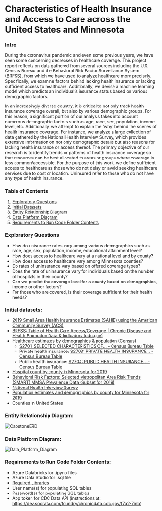 # Characteristics of Health Insurance and Access to Care across the United States and Minnesota


### Intro
During the coronavirus pandemic and even some previous years, we have seen some concerning decreases in healthcare coverage. This project report reflects on data gathered from several sources including the U.S. Census Bureau and the Behavioral Risk Factor Surveillance System (BRFSS),  from which we have used to analyze healthcare more precisely. Specifically, we examine factors behind lacking health insurance or lacking sufficient access to healthcare. Additionally, we devise a machine learning model which predicts an individual’s insurance status based on various demographic factors. 

In an increasingly diverse country, it is critical to not only track health insurance coverage overall, but also by various demographic groups. For this reason, a significant portion of our analysis takes into account numerous demographic factors such as age, race, sex, population, income level, etc. Additionally, we attempt to explain the ‘why’ behind the scenes of health insurance coverage. For instance, we analyze a large collection of data gathered by the National Health Interview Survey, which provides extensive information on not only demographic details but also reasons for lacking health insurance or access thereof.  The primary objective of our research is to identify trends or patterns of health insurance coverage so that resources can be best allocated to areas or groups where coverage is less common/accessible. For the purpose of this work, we define sufficient access to healthcare as those who do not delay or avoid seeking healthcare services due to cost or location. Uninsured refer to those who do not have any type of health insurance. 

### Table of Contents
 1. [Exploratory Questions](https://github.com/kylee-lapierre/capstone-healthcare#exploratory-questions)
 2. [Initial Datasets](https://github.com/kylee-lapierre/capstone-healthcare#initial-datasets)
 3. [Entity Relationship Diagram](https://github.com/kylee-lapierre/capstone-healthcare#entity-relationship-diagram)
 4. [Data Platform Diagram](https://github.com/kylee-lapierre/capstone-healthcare#data-platform-diagram)
 5. [Requirements to Run Code Folder Contents](https://github.com/kylee-lapierre/capstone-healthcare#requirements-to-run-code-folder-contents)

### Exploratory Questions
  * How do unisurance rates vary among various demographics such as race, age, sex, population, income, educational attainment level?
  * How does access to healthcare vary at a national level and by county?
  * How does access to healthcare vary among Minnesota counties?
  * Do rates of uninsurance vary based on offered coverage types? 
  * Does the rate of uninsurance vary for individuals based on the number of hospitals in their county?
  * Can we predict the coverage level for a county based on demographics, income or other factors?
  * For those who are covered, is their coverage sufficient for their health needs?



### Initial datasets:
  * [2019 Small Area Health Insurance Estimates (SAHIE) using the American Community Survey (ACS) ](https://www.census.gov/data/datasets/time-series/demo/sahie/estimates-acs.html)
  * [BRFSS: Table of Health Care Access/Coverage | Chronic Disease and Health Promotion Data & Indicators (cdc.gov)](https://chronicdata.cdc.gov/Behavioral-Risk-Factors/BRFSS-Table-of-Health-Care-Access-Coverage/f7a2-7inb)
  * Healthcare estimates by demographics & population (Census)
      * [S2701: SELECTED CHARACTERISTICS OF... - Census Bureau Table](https://data.census.gov/cedsci/table?q=health%20insurance&g=0400000US27,27%240500000&tid=ACSST1Y2021.S2701&moe=false)
      * Private health insurance: [S2703: PRIVATE HEALTH INSURANCE... - Census Bureau Table](https://data.census.gov/cedsci/table?q=health%20insurance&g=0400000US27,27%240500000&tid=ACSST1Y2021.S2703)
      * Public health insurance: [S2704: PUBLIC HEALTH INSURANCE... - Census Bureau Table](https://data.census.gov/cedsci/table?q=health%20insurance&g=0400000US27,27%240500000&tid=ACSST1Y2021.S2704)
   * [Hospital count by county in Minnesota for 2019](https://data.census.gov/cedsci/table?q=hospital%20cb&g=0400000US27,27%240500000)
   * [Behavioral Risk Factors: Selected Metropolitan Area Risk Trends (SMART) MMSA Prevalence Data (Subset for 2019)](https://chronicdata.cdc.gov/Behavioral-Risk-Factors/Behavioral-Risk-Factors-Selected-Metropolitan-Area/j32a-sa6u/data)
   * [National Health Interview Survey](https://www.cdc.gov/nchs/nhis/index.htm)
   * [Population estimates and demographics by county for Minnesota for 2019](https://data.census.gov/cedsci/table?q=county%20population&g=0400000US27,27%240500000&tid=ACSDP1Y2021.DP05&moe=false)
   * [Counties in United States](https://github.com/grammakov/USA-cities-and-states/blob/master/us_cities_states_counties.csv)


### Entity Relationship Diagram:
![CapstoneERD](https://user-images.githubusercontent.com/110693932/192833067-60242816-bda7-4ec2-93db-b53e26b6bf7e.png)



### Data Platform Diagram:
![Data_Platform_Diagram](https://user-images.githubusercontent.com/110693932/192818805-a0e8ec38-2a1c-4a01-8849-2e7805281b0c.png)


### Requirements to Run Code Folder Contents:
* Azure Databricks for .ipynb files
* Azure Data Studio for .sql file
* [Required Libraries](https://github.com/kylee-lapierre/capstone-healthcare/blob/main/code/Required%20Libraries)
* User name(s) for populating SQL tables
* Password(s) for populating SQL tables
* App token for CDC Data API (instructions at: https://dev.socrata.com/foundry/chronicdata.cdc.gov/f7a2-7inb)
